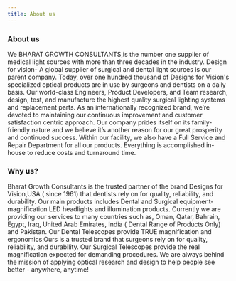 ```yaml
---
title: About us
---
```


### About us

We BHARAT GROWTH CONSULTANTS,is the number one supplier of medical light sources with more than three decades in the industry. Design for vision- A global supplier of surgical and dental light sources is our parent company. Today, over one hundred thousand of Designs for Vision's specialized optical products are in use by surgeons and dentists on a daily basis. Our world-class Engineers, Product Developers, and Team research, design, test, and manufacture the highest quality surgical lighting systems and replacement parts. As an internationally recognized brand, we’re devoted to maintaining our continuous improvement and customer satisfaction centric approach. Our company prides itself on its family-friendly nature and we believe it’s another reason for our great prosperity and continued success. Within our facility, we also have a Full Service and Repair Department for all our products. Everything is accomplished in-house to reduce costs and turnaround time.

### Why us?

Bharat Growth Consultants is the trusted partner of the brand Designs for Vision,USA ( since 1961) that dentists rely on for quality, reliability, and durability. Our main products includes Dental and Surgical equipment-magnification LED headlights and illumination products. Currently we are providing our services to many countries such as, Oman, Qatar, Bahrain, Egypt, Iraq, United Arab Emirates, India ( Dental Range of Products Only) and Pakistan. Our Dental Telescopes provide TRUE magnification and ergonomics.Ours is a trusted brand that surgeons rely on for quality, reliability, and durability. Our Surgical Telescopes provide the real magnification expected for demanding procedures. We are always behind the mission of applying optical research and design to help people see better - anywhere, anytime!
